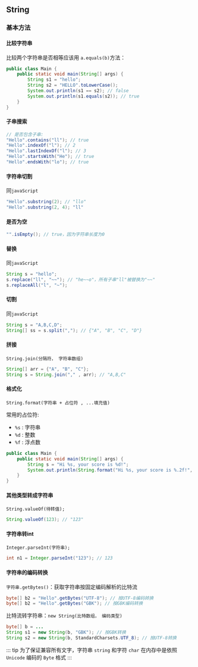 ## String

### 基本方法

#### 比较字符串

比较两个字符串是否相等应该用 `a.equals(b)`方法：

```java
public class Main {
    public static void main(String[] args) {
        String s1 = "hello";
        String s2 = "HELLO".toLowerCase();
        System.out.println(s1 == s2); // false
        System.out.println(s1.equals(s2)); // true
    }
}

```

#### 子串搜索

```java
// 是否包含子串:
"Hello".contains("ll"); // true
"Hello".indexOf("l"); // 2
"Hello".lastIndexOf("l"); // 3
"Hello".startsWith("He"); // true
"Hello".endsWith("lo"); // true
```

#### 字符串切割

同`javaScript`

```java
"Hello".substring(2); // "llo"
"Hello".substring(2, 4); "ll"
```

#### 是否为空

```java
"".isEmpty(); // true，因为字符串长度为0
```

#### 替换

同`javaScript`

```java
String s = "hello";
s.replace("ll", "~~"); // "he~~o"，所有子串"ll"被替换为"~~"
s.replaceAll("l", "~"); 
```

#### 切割

同`javaScript`

```java
String s = "A,B,C,D";
String[] ss = s.split(","); // {"A", "B", "C", "D"}
```

#### 拼接

`String.join(分隔符， 字符串数组)`

```java
String[] arr = {"A", "B", "C"};
String s = String.join("," , arr); // "A,B,C"
```

#### 格式化

`String.format(字符串 + 占位符 , ...填充值)`

常用的占位符:
-   `%s` : 字符串
-   `%d` : 整数
-   `%f` : 浮点数

```java
public class Main {
    public static void main(String[] args) {
        String s = "Hi %s, your score is %d!";
        System.out.println(String.format("Hi %s, your score is %.2f!", "Bob", 59.5));
    }
}
```

#### 其他类型转成字符串

`String.valueOf(待转值);`

```java
String.valueOf(123); // "123"
```

#### 字符串转int

`Integer.parseInt(字符串);`

```java
int n1 = Integer.parseInt("123"); // 123
```

#### 字符串的编码转换

`字符串.getBytes()`：获取字符串按固定编码解析的比特流

```java
byte[] b2 = "Hello".getBytes("UTF-8"); // 按UTF-8编码转换
byte[] b2 = "Hello".getBytes("GBK"); // 按GBK编码转换
```

比特流转字符串：`new String(比特数组， 编码类型)`

```java
byte[] b = ...
String s1 = new String(b, "GBK"); // 按GBK转换
String s2 = new String(b, StandardCharsets.UTF_8); // 按UTF-8转换
```

::: tip
为了保证兼容所有文字，字符串 `string` 和字符 `char` 在内存中是依照 `Unicode` 编码的 `Byte` 格式
:::

